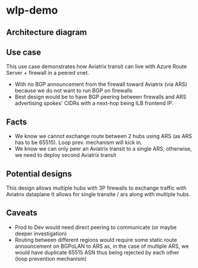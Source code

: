 # wlp-demo

## Architecture diagram

## Use case
This use case demonstrates how Aviatrix transit can live with Azure Route Server + firewall in a peered vnet.
- With no BGP announcement from the firewall toward Aviatrix (via ARS) because we do not want to run BGP on firewalls
- Best design would be to have BGP peering between firewalls and ARS advertising spokes' CIDRs with a next-hop being ILB frontend IP.

## Facts
- We know we cannot exchange route between 2 hubs using ARS (as ARS has to be 65515). Loop prev. mechanism will kick in.
- We know we can only peer an Aviatrix transit to a single ARS, otherwise, we need to deploy second Aviatrix transit

## Potential designs

This design allows multiple hubs with 3P firewalls to exchange traffic with Aviatrix dataplane
It allows for single transite / ars along with multiple hubs.

## Caveats
- Prod to Dev would need direct peering to communicate (or maybe deeper investigation)
- Routing between different regions would require some static route announcement on BGPoLAN to ARS as, in the case of multiple ARS, we would have duplicate 65515 ASN thus being rejected by each other (loop prevention mechanism)